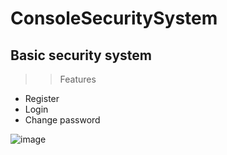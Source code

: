 # ConsoleSecuritySystem
## Basic security system
>> Features
- Register
- Login
- Change password


![image](https://user-images.githubusercontent.com/63305439/219939161-be3002a7-1c5d-49e2-92c8-115a955b99af.png)
